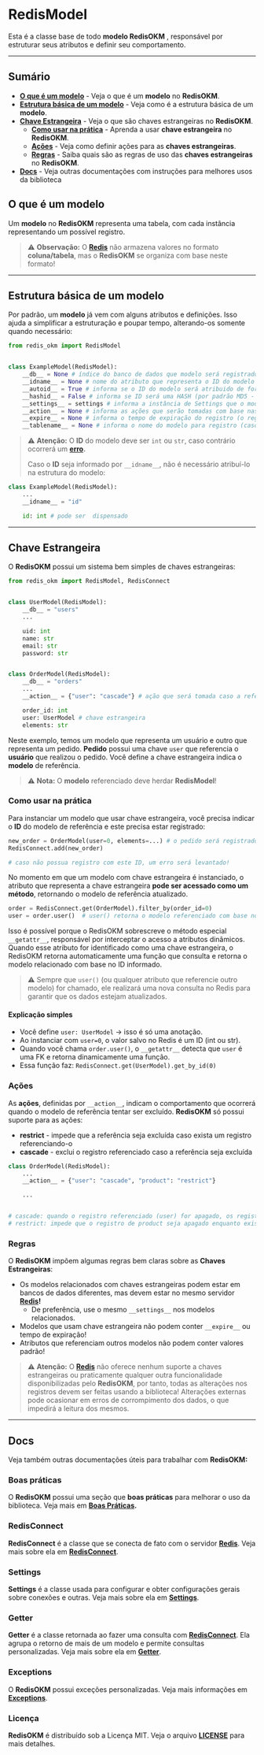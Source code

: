# RedisModel

Esta é a classe base de todo  **modelo RedisOKM** , responsável por estruturar seus atributos e definir seu comportamento.

---

## Sumário

- **[O que é um modelo](#o-que-é-um-modelo "Veja o que define um modelo")** - Veja o que é um **modelo** no **RedisOKM**.
- **[Estrutura básica de um modelo](#estrutura-básica-de-um-modelo)** - Veja como é a estrutura básica de um **modelo**.
- **[Chave Estrangeira](#chave-estrangeira)** - Veja o que são chaves estrangeiras no **RedisOKM**.
  - **[Como usar na prática](#como-usar-na-prática)** - Aprenda a usar **chave estrangeira** no **RedisOKM**.
  - **[Ações](#ações)** - Veja como definir ações para as **chaves estrangeiras**.
  - **[Regras](#regras)** - Saiba quais são as regras de uso das **chaves estrangeiras** no **RedisOKM**.
- **[Docs](#docs "Outras documentações")** - Veja outras documentações com instruções para melhores usos da biblioteca

## O que é um modelo

Um **modelo** no **RedisOKM** representa uma tabela, com cada instância representando um possível registro.

> ⚠️ **Observação:** O **[Redis](https://redis.io/ "Redis - The Real-time Data Platform")** não armazena valores no formato **coluna/tabela**, mas o **RedisOKM** se organiza com base neste formato!

---

## Estrutura básica de um modelo

Por padrão, um **modelo** já vem com alguns atributos e definições. Isso ajuda a simplificar a estruturação e poupar tempo, alterando-os somente quando necessário:

```python
from redis_okm import RedisModel


class ExampleModel(RedisModel):
	__db__ = None # índice do banco de dados que modelo será registrado (obrigatório declará-lo)
	__idname__ = None # nome do atributo que representa o ID do modelo (caso não declarado será o primeiro atributo do modelo)
	__autoid__ = True # informa se o ID do modelo será atribuido de forma automática, com base na quantidade de registros do modelo
	__hashid__ = False # informa se ID será uma HASH (por padrão MD5 - pode ser alterada com Settings)
	__settings__ = settings # informa a instância de Settings que o modelo usará (por padrão a instância base)
	__action__ = None # informa as ações que serão tomadas com base nas chaves estrangeiras (obrigatório caso use chaves estrangeiras – cada chave deve estar mapeada para "restrict" ou "cascade")
	__expire__ = None # informa o tempo de expiração do registro (o registro não expira se não for definido)
	__tablename__ = None # informa o nome do modelo para registro (caso não informado será o nome da classe em minúsculo - examplemodel)
```

> ⚠️ **Atenção:** O **ID** do modelo deve ser `int` ou `str`, caso contrário ocorrerá um **[erro](./Exceptions "redis-modelypeValueException").**
>
> Caso o **ID** seja informado por `__idname__`, não é necessário atribuí-lo na estrutura do modelo:

```python
class ExampleModel(RedisModel):
	...
	__idname__ = "id"

	id: int # pode ser  dispensado
```

---

## Chave Estrangeira

O **RedisOKM** possui um sistema bem simples de chaves estrangeiras:

```python
from redis_okm import RedisModel, RedisConnect


class UserModel(RedisModel):
	__db__ = "users"
	...

	uid: int
	name: str
	email: str
	password: str


class OrderModel(RedisModel):
	__db__ = "orders"
	...
	__action__ = {"user": "cascade"} # ação que será tomada caso a referência seja excluída (cascade/restrict)

	order_id: int
	user: UserModel # chave estrangeira
	elements: str
```

Neste exemplo, temos um modelo que representa um usuário e outro que representa um pedido. **Pedido** possui uma chave `user` que referencia o **usuário** que realizou o pedido. Você define a chave estrangeira indica o **modelo** de referência.

> ⚠️ **Nota:** O **modelo** referenciado deve herdar **RedisModel**!

### Como usar na prática

Para instanciar um modelo que usar chave estrangeira, você precisa indicar o **ID** do modelo de referência e este precisa estar registrado:

```python
new_order = OrderModel(user=0, elements=...) # o pedido será registrado referenciando o registro do usuário com ID 0
RedisConnect.add(new_order)

# caso não possua registro com este ID, um erro será levantado!
```

No momento em que um modelo com chave estrangeira é instanciado, o atributo que representa a chave estrangeira **pode ser acessado como um método**, retornando o modelo de referência atualizado.

```python
order = RedisConnect.get(OrderModel).filter_by(order_id=0)
user = order.user()  # user() retorna o modelo referenciado com base no ID salvo
```

Isso é possível porque o RedisOKM sobrescreve o método especial `__getattr__`, responsável por interceptar o acesso a atributos dinâmicos. Quando esse atributo for identificado como uma chave estrangeira, o RedisOKM retorna automaticamente uma função que consulta e retorna o modelo relacionado com base no ID informado.

> ⚠️ Sempre que `user()` (ou qualquer atributo que referencie outro modelo) for chamado, ele realizará uma nova consulta no Redis para garantir que os dados estejam atualizados.

#### Explicação simples

- Você define `user: UserModel` → isso é só uma anotação.
- Ao instanciar com `user=0`, o valor salvo no Redis é um ID (int ou str).
- Quando você chama `order.user()`, o `__getattr__` detecta que `user` é uma FK e retorna dinamicamente uma função.
- Essa função faz: `RedisConnect.get(UserModel).get_by_id(0)`

### Ações

As **ações**, definidas por `__action__`, indicam o comportamento que ocorrerá quando o modelo de referência tentar ser excluído. **RedisOKM** só possui suporte para as ações:

- **restrict** - impede que a referência seja excluída caso exista um registro referenciando-o
- **cascade** - exclui o registro referenciado caso a referência seja excluída

```python
class OrderModel(RedisModel):
	...
	__action__ = {"user": "cascade", "product": "restrict"}

	...


# cascade: quando o registro referenciado (user) for apagado, os registros que o referenciam (OrderModel) também serão apagados
# restrict: impede que o registro de product seja apagado enquanto existir um registro de OrderModel
```

### Regras

O **RedisOKM** impõem algumas regras bem claras sobre as **Chaves Estrangeiras**:

- Os modelos relacionados com chaves estrangeiras podem estar em bancos de dados diferentes, mas devem estar no mesmo servidor **[Redis](https://redis.io/ "Redis - The Real-time Data Platform")!**
  - De preferência, use o mesmo `__settings__` nos modelos relacionados.
- Modelos que usam chave estrangeira não podem conter `__expire__` ou tempo de expiração!
- Atributos que referenciam outros modelos não podem conter valores padrão!

> ⚠️ **Atenção:** O **[Redis](https://redis.io/ "Redis - The Real-time Data Platform")** não oferece nenhum suporte a chaves estrangeiras ou praticamente qualquer outra funcionalidade disponibilizadas pelo **RedisOKM**, por tanto, todas as alterações nos registros devem ser feitas usando a biblioteca! Alterações externas pode ocasionar em erros de corrompimento dos dados, o que impedirá a leitura dos mesmos.

---

## Docs

Veja também outras documentações úteis para trabalhar com **RedisOKM:**

### Boas práticas

O **RedisOKM** possui uma seção que **boas práticas** para melhorar o uso da biblioteca. Veja mais em **[Boas Práticas](./good-practices.md "Veja mais sobre Boas Práticas.").**

### RedisConnect

**RedisConnect** é a classe que se conecta de fato com o servidor **[Redis](https://redis.io/ "Redis - The Real-time Data Platform")**. Veja mais sobre ela em **[RedisConnect](./redis-connect.md "Veja mais sobre RedisConnect")**.

### Settings

**Settings** é a classe usada para configurar e obter configurações gerais sobre conexões e outras. Veja mais sobre ela em **[Settings](./settings.md "Veja mais sobre Settings")**.

### Getter

**Getter** é a classe retornada ao fazer uma consulta com **[RedisConnect](#RedisConnect "Veja mais sobre RedisConnect")**. Ela agrupa o retorno de mais de um modelo e permite consultas personalizadas. Veja mais sobre ela em **[Getter](./getter.md "Veja mais sobre Getter")**.

### Exceptions

O **RedisOKM** possui exceções personalizadas. Veja mais informações em **[Exceptions](./exceptions.md "Veja mais sobre Exceptions")**.

### Licença

**RedisOKM** é distribuído sob a Licença MIT. Veja o arquivo **[LICENSE](./LICENSE "LICENÇA de uso")** para mais detalhes.
